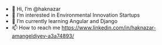 - 👋 Hi, I’m @haknazar
- 👀 I’m interested in Environmental Innovation Startups
- 🌱 I’m currently learning Angular and Django
- 📫 How to reach me https://www.linkedin.com/in/haknazar-amangeldiyev-a3a74893/

<!---
haknazar/haknazar is a ✨ special ✨ repository because its `README.md` (this file) appears on your GitHub profile.
You can click the Preview link to take a look at your changes.
--->
